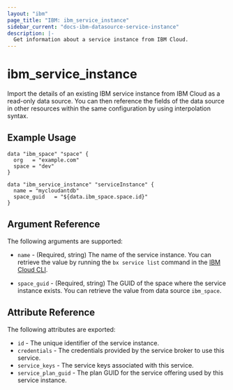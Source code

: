 ```yaml
---
layout: "ibm"
page_title: "IBM: ibm_service_instance"
sidebar_current: "docs-ibm-datasource-service-instance"
description: |-
  Get information about a service instance from IBM Cloud.
---
```


# ibm\_service_instance

Import the details of an existing IBM service instance from IBM Cloud as a read-only data source. You can then reference the fields of the data source in other resources within the same configuration by using interpolation syntax.

## Example Usage

```hcl
data "ibm_space" "space" {
  org   = "example.com"
  space = "dev"
}

data "ibm_service_instance" "serviceInstance" {
  name = "mycloudantdb"
  space_guid   = "${data.ibm_space.space.id}"
}
```

## Argument Reference

The following arguments are supported:

* `name` - (Required, string) The name of the service instance. You can retrieve the value by running the `bx service list` command in the [IBM Cloud CLI](https://console.bluemix.net/docs/cli/reference/bluemix_cli/get_started.html#getting-started).

* `space_guid` - (Required, string) The GUID of the space where the service instance exists. You can retrieve the value from data source `ibm_space`.

## Attribute Reference

The following attributes are exported:

* `id` - The unique identifier of the service instance.
* `credentials` - The credentials provided by the service broker to use this service.
* `service_keys` - The service keys associated with this service.
* `service_plan_guid` - The plan GUID for the service offering used by this service instance.

